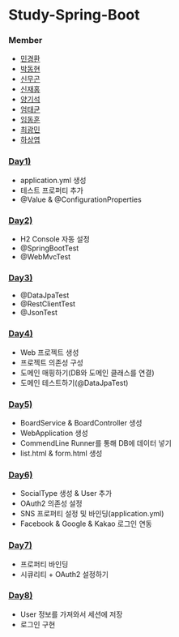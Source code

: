 # Study-Spring-Boot

### Member
- [민경환](https://github.com/ber01)
- [박동현](https://github.com/pdh6547)
- [신무곤](https://github.com/mkshin96)
- [신재홍](https://github.com/woghd9072)
- [양기석](https://github.com/yks095)
- [엄태균](https://github.com/etg6550)
- [임동훈](https://github.com/dongh9508)
- [최광민](https://github.com/rhkd4560)
- [하상엽](https://github.com/hagome0)

### [Day1)](https://github.com/woghd9072/study-spring-boot/tree/master/day%201/community)
- application.yml 생성
- 테스트 프로퍼티 추가
- @Value & @ConfigurationProperties

### [Day2)](https://github.com/woghd9072/study-spring-boot/tree/master/day%202/community)
- H2 Console 자동 설정
- @SpringBootTest
- @WebMvcTest

### [Day3)](https://github.com/woghd9072/study-spring-boot/tree/master/day%203/community)
- @DataJpaTest
- @RestClientTest
- @JsonTest

### [Day4)](https://github.com/woghd9072/study-spring-boot/tree/master/day%204)
- Web 프로젝트 생성
- 프로젝트 의존성 구성
- 도메인 매핑하기(DB와 도메인 클래스를 연결)
- 도메인 테스트하기(@DataJpaTest)

### [Day5)](https://github.com/woghd9072/study-spring-boot/tree/master/day%205/Spring-Boot-Community-Web)
- BoardService & BoardController 생성
- WebApplication 생성
- CommendLine Runner를 통해 DB에 데이터 넣기
- list.html & form.html 생성

### [Day6)](https://github.com/woghd9072/study-spring-boot/tree/master/day%206/Spring-Boot-Community-Web)
- SocialType 생성 & User 추가
- OAuth2 의존성 설정
- SNS 프로퍼티 설정 및 바인딩(application.yml)
- Facebook & Google & Kakao 로그인 연동

### [Day7)](https://github.com/woghd9072/study-spring-boot/tree/master/day%207/Spring-Boot-Community-Web)
- 프로퍼티 바인딩
- 시큐리티 + OAuth2 설정하기

### [Day8)](https://github.com/woghd9072/study-spring-boot/tree/master/day%208/Spring-Boot-Community-Web)
- User 정보를 가져와서 세션에 저장
- 로그인 구현
